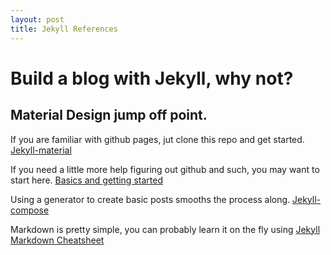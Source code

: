 ```yaml
---
layout: post
title: Jekyll References
---
```

# Build a blog with Jekyll, why not?

## Material Design jump off point. 

If you are familiar with github pages, jut clone this repo and get started. [Jekyll-material](https://github.com/christoga/jekyll-material)

If you need a little more help figuring out github and such, you may want to start here. [Basics and getting started](https://www.taniarascia.com/make-a-static-website-with-jekyll/)

Using a generator to create basic posts smooths the process along. [Jekyll-compose](https://github.com/jekyll/jekyll-compose)

Markdown is pretty simple, you can probably learn it on the fly using [Jekyll Markdown Cheatsheet](https://github.com/adam-p/markdown-here/wiki/Markdown-Cheatsheet)
